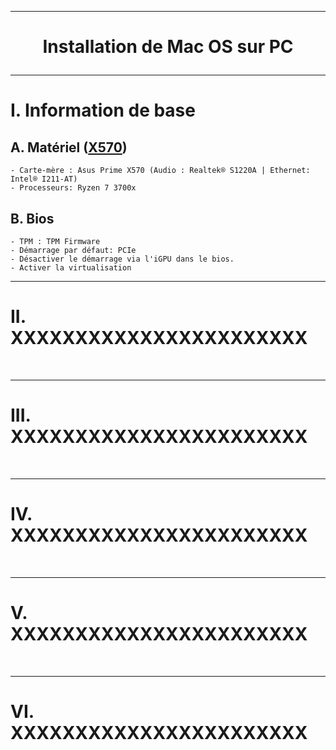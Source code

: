 --------------------------------------------------------------------------------------------------------------------------------
# <p align='center'> Installation de Mac OS sur PC </p>

--------------------------------------------------------------------------------------------------------------------------------
# I. Information de base
## A. Matériel ([X570](https://www.asus.com/fr/motherboards-components/motherboards/prime/prime-x570-pro/techspec/))
```
- Carte-mère : Asus Prime X570 (Audio : Realtek® S1220A | Ethernet: Intel® I211-AT)
- Processeurs: Ryzen 7 3700x
```
## B. Bios
```
- TPM : TPM Firmware
- Démarrage par défaut: PCIe
- Désactiver le démarrage via l'iGPU dans le bios.
- Activer la virtualisation
```

--------------------------------------------------------------------------------------------------------------------------------
# II. XXXXXXXXXXXXXXXXXXXXXXX

<br />

--------------------------------------------------------------------------------------------------------------------------------
# III. XXXXXXXXXXXXXXXXXXXXXXX

<br />

--------------------------------------------------------------------------------------------------------------------------------
# IV. XXXXXXXXXXXXXXXXXXXXXXX

<br />

--------------------------------------------------------------------------------------------------------------------------------
# V. XXXXXXXXXXXXXXXXXXXXXXX

<br />

--------------------------------------------------------------------------------------------------------------------------------
# VI. XXXXXXXXXXXXXXXXXXXXXXX

<br />
